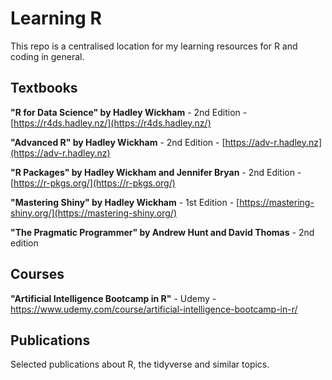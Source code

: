 # Learning R

This repo is a centralised location for my learning resources for R and coding in general.

## Textbooks

**"R for Data Science" by Hadley Wickham** - 2nd Edition - [https://r4ds.hadley.nz/](https://r4ds.hadley.nz/)

**"Advanced R" by Hadley Wickham** - 2nd Edition - [https://adv-r.hadley.nz](https://adv-r.hadley.nz) 

**"R Packages" by Hadley Wickham and Jennifer Bryan** - 2nd Edition - [https://r-pkgs.org/](https://r-pkgs.org/) 

**"Mastering Shiny" by Hadley Wickham** - 1st Edition - [https://mastering-shiny.org/](https://mastering-shiny.org/)

**"The Pragmatic Programmer" by Andrew Hunt and David Thomas** - 2nd edition

## Courses

**"Artificial Intelligence Bootcamp in R"** - Udemy - https://www.udemy.com/course/artificial-intelligence-bootcamp-in-r/

## Publications

Selected publications about R, the tidyverse and similar topics.
